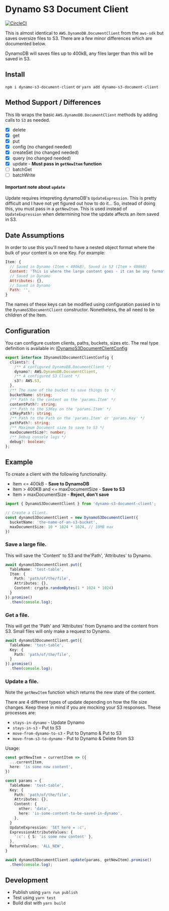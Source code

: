 # Dynamo S3 Document Client

[![CircleCI](https://circleci.com/gh/MrBlenny/dynamo-s3-document-client.svg?style=svg)](https://circleci.com/gh/MrBlenny/dynamo-s3-document-client)

This is almost identical to `AWS.DynamoDB.DocumentClient` from the `aws-sdk` but saves oversize files to S3. There are a few minor differences which are documented below.

DynamoDB will saves files up to 400kB, any files larger than this will be saved in S3.

## Install
`npm i dynamo-s3-document-client` or `yarn add dynamo-s3-document-client`

## Method Support / Differences

This lib wraps the basic `AWS.DynamoDB.DocumentClient` methods by adding calls to `S3` as needed.

- [x] delete
- [x] get
- [x] put
- [x] config (no changed needed)
- [x] createSet (no changed needed)
- [x] query (no changed needed)
- [x] update - **Must pass in `getNewItem` function**
- [ ] batchGet
- [ ] batchWrite

#### Important note about `update`

Update requires intepreting dynamoDB's `UpdateExpression`. This is pretty difficult and I have not yet figured out how to do it... So, instead of doing this, you must pass in a `getNewItem`. This is used instead of `UpdateExpression` when determining how the update affects an item saved in S3.

## Date Assumptions

In order to use this you'll need to have a nested object format where the bulk of your content is on one Key. For example:

```js
Item: {
  // Saved in Dynamo (Item < 400kB), Saved in S3 (Item > 400kB)
  Content: 'This is where the large content goes - it can be any format', 
  // Saved in Dynamo
  Attributes: {}, 
  // Saved in Dynamo
  Path: '', 
}
```

The names of these keys can be modified using configuration passed in to the `DynamoS3DocumentClient` constructor. Nonetheless, the all need to be children of the Item.

## Configuration

You can configure custom clients, paths, buckets, sizes etc.
The real type definition is available in: [IDynamoS3DocumentClientConfig](./src/DynamoS3DocumentClient.ts)


```ts
export interface IDynamoS3DocumentClientConfig {
  clients?: {
    /** A configured DynamoDB.DocumentClient */
    dynamo?: AWS.DynamoDB.DocumentClient,
    /** A configured S3 Client */
    s3?: AWS.S3,
  },
  /** The name of the bucket to save things to */
  bucketName: string;
  /** Path to the content on the 'params.Item' */
  contentPath?: string;
  /** Path to the S3Key on the 'params.Item' */
  s3KeyPath?: string;
  /** Path to the Path on the 'params.Item' or 'params.Key' */
  pathPath?: string;
  /** Maximum Document size to save to S3 */
  maxDocumentSize?: number;
  /** Debug console logs */
  debug?: boolean;
};
```

## Example

To create a client with the following functionality.
* Item <= 400kB - **Save to DynamoDB**
* Item > 400KB and <= maxDocumentSize - **Save to S3**
* Item > maxDocumentSize  - **Reject, don't save**

```ts
import { DynamoS3DocumentClient } from 'dynamo-s3-document-client';

// Create a Client.
const dynamoS3DocumentClient = new DynamoS3DocumentClient({
  bucketName: 'the-name-of-an-s3-bucket',
  maxDocumentSize: 10 * 1024 * 1024, // 10MB max
})

```

### Save a large file.

This will save the 'Content' to S3 and the'Path', 'Attributes' to Dynamo.

```ts
await dynamoS3DocumentClient.put({
  TableName: 'test-table',
  Item: {
    Path: 'path/of/the/file',
    Attributes: {},
    Content: crypto.randomBytes(1 * 1024 * 1024)
  }
}).promise()
  .then(console.log);

```

### Get a file.

This will get the 'Path' and 'Attributes' from Dynamo and the content from S3. Small files will only make a request to Dynamo.

```ts
await dynamoS3DocumentClient.get({
  TableName: 'test-table',
  Key: {
    Path: 'path/of/the/file',
  }
}).promise()
  .then(console.log);
```

### Update a file.

Note the `getNewItem` function which returns the new state of the content.

There are 4 different types of update depending on how the file size changes. Keep these in mind if you are mocking your S3 responses. These processes are:

* `stays-in-dynamo`        - Update Dynamo
* `stays-in-s3`            - Put to S3
* `move-from-dynamo-to-s3` - Put to Dynamo & Put to S3
* `move-from-s3-to-dynamo` - Put to Dynamo & Delete from S3

Usage:

```ts
const getNewItem = currentItem => ({
  ...currentItem,
  here: 'is some new content',
})

const params = {
  TableName: 'test-table',
  Key: {
    Path: 'path/of/the/file',
    Attributes: {},
    Content: {
      other: 'data',
      here: 'is-some-content-to-be-saved-in-dynamo', 
    },
  }
  UpdateExpression: 'SET here = :c',
  ExpressionAttributeValues: {
    ':c': { S: 'is some new content' },
  },
  ReturnValues: 'ALL_NEW',
}

await dynamoS3DocumentClient.update(params, getNewItem).promise()
  .then(console.log);

```

## Development

* Publish using `yarn run publish`
* Test using `yarn test`
* Build dist with `yarn build`
